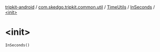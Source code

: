 [tripkit-android](../../../index.md) / [com.skedgo.tripkit.common.util](../../index.md) / [TimeUtils](../index.md) / [InSeconds](index.md) / [&lt;init&gt;](./-init-.md)

# &lt;init&gt;

`InSeconds()`